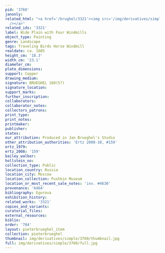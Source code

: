 ```yaml
---
pid: '3760'
janonly: 
related_html: "<a href='/brughel/3321'><img src='/img/derivatives/simple/3321/thumbnail.jpg'
  /></a>"
related_ids: '3321'
label: Wide Plain with Four Windmills
object_type: Painting
genre: Landscape
tags: Traveling Birds Horse Windmill
realdate: ca. 1605
height_cm: '18.3'
width_cm: '23.1'
diameter_cm: 
plate_dimensions: 
support: Copper
drawing_medium: 
signature: BRUEGHEL 160(5?)
signature_location: 
support_marks: 
further_inscription: 
collaborators: 
collaborator_notes: 
collectors_patrons: 
print_type: 
print_notes: 
printmaker: 
publisher: 
states: 
our_attribution: Produced in Jan Brueghel's Studio
other_attribution_authorities: 'Ertz 2008-10, #159'
ertz_1979: 
ertz_2008: '159'
bailey_walker: 
hollstein_no: 
collection_type: Public
location_country: Russia
location_city: Moscow
location_collection: Pushkin Museum
location_or_most_recent_sale_notes: 'inv. #4630'
provenance: '6464'
bibliography: Egorova
exhibition_history: 
related_works: '3321'
copies_and_variants: 
curatorial_files: 
external_resources: 
biblio: 
order: '784'
layout: pieterbrueghel_item
collection: pieterbrueghel
thumbnail: img/derivatives/simple/3760/thumbnail.jpg
full: img/derivatives/simple/3760/full.jpg
---
```

